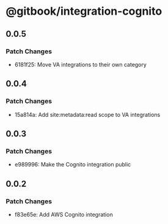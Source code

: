 # @gitbook/integration-cognito

## 0.0.5

### Patch Changes

-   6181f25: Move VA integrations to their own category

## 0.0.4

### Patch Changes

-   15a814a: Add site:metadata:read scope to VA integrations

## 0.0.3

### Patch Changes

-   e989996: Make the Cognito integration public

## 0.0.2

### Patch Changes

-   f83e65e: Add AWS Cognito integration
